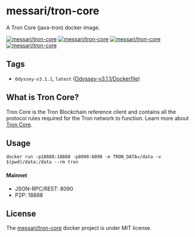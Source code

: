 # messari/tron-core

A Tron Core (java-tron) docker image.

[![messari/tron-core][docker-pulls-image]][docker-hub-url] [![messari/tron-core][docker-stars-image]][docker-hub-url] [![messari/tron-core][docker-size-image]][docker-hub-url] [![messari/tron-core][docker-layers-image]][docker-hub-url]

## Tags

- `Odyssey-v3.1.1`, `latest` ([Odyssey-v3.1.1/Dockerfile](https://github.com/messari/docker-tron-core/blob/master/Odyssey-v3.1.1/Dockerfile))

## What is Tron Core?

Tron Core is the Tron Blockchain reference client and contains all the protocol rules required for the Tron network to function. Learn more about [Tron Core](https://github.com/tronprotocol/java-tron/).

## Usage

```
docker run -p18888:18888 -p8090:8090 -e TRON_DATA=/data -v $(pwd)/data:/data --rm tron
```

#### Mainnet

- JSON-RPC/REST: 8090
- P2P: 18888

## License

The [messari/tron-core][docker-hub-url] docker project is under MIT license.

[docker-hub-url]: https://hub.docker.com/r/messari/tron-core
[docker-layers-image]: https://img.shields.io/imagelayers/layers/messari/tron-core/latest.svg?style=flat-square
[docker-pulls-image]: https://img.shields.io/docker/pulls/messari/tron-core.svg?style=flat-square
[docker-size-image]: https://img.shields.io/imagelayers/image-size/messari/tron-core/latest.svg?style=flat-square
[docker-stars-image]: https://img.shields.io/docker/stars/messari/tron-core.svg?style=flat-square
